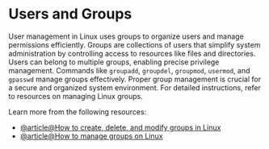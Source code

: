 # Users and Groups

User management in Linux uses groups to organize users and manage permissions efficiently. Groups are collections of users that simplify system administration by controlling access to resources like files and directories. Users can belong to multiple groups, enabling precise privilege management. Commands like `groupadd`, `groupdel`, `groupmod`, `usermod`, and `gpasswd` manage groups effectively. Proper group management is crucial for a secure and organized system environment. For detailed instructions, refer to resources on managing Linux groups.

Learn more from the following resources:

- [@article@How to create, delete, and modify groups in Linux](https://www.redhat.com/sysadmin/linux-groups)
- [@article@How to manage groups on Linux](https://linuxconfig.org/how-to-manage-groups-on-linux)